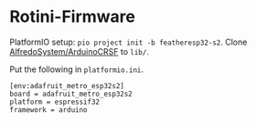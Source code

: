 # Rotini-Firmware
 
PlatformIO setup: `pio project init -b featheresp32-s2`. Clone [AlfredoSystem/ArduinoCRSF](https://github.com/AlfredoSystems/ArduinoCRSF) to `lib/`.

Put the following in `platformio.ini`.

```
[env:adafruit_metro_esp32s2]
board = adafruit_metro_esp32s2
platform = espressif32
framework = arduino
```
